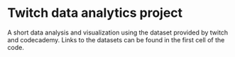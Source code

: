 # Twitch data analytics project

A short data analysis and visualization using the dataset provided by twitch and codecademy. Links to the datasets can be found in the first cell of the code.
